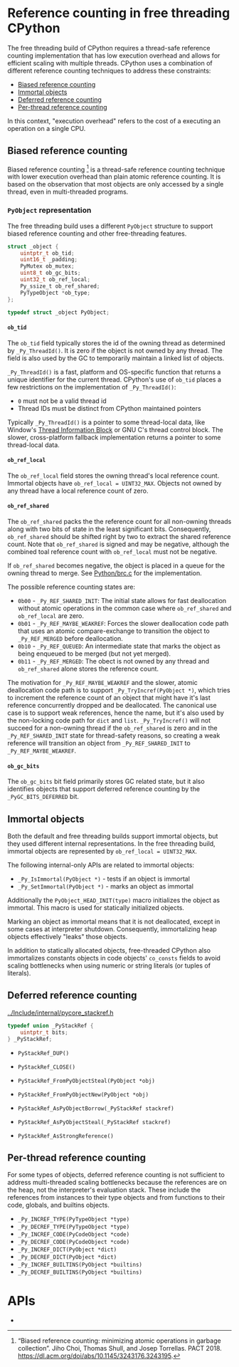 # Reference counting in free threading CPython

The free threading build of CPython requires a thread-safe reference counting
implementation that has low execution overhead and allows for efficient scaling
with multiple threads. CPython uses a combination of different
reference counting techniques to address these constraints:

* [Biased reference counting](#biased-reference-counting)
* [Immortal objects](#immortal-objects)
* [Deferred reference counting](#deferred-reference-counting)
* [Per-thread reference counting](#per-thread-reference-counting)

In this context, "execution overhead" refers to the cost of a executing an operation on a single CPU.

## Biased reference counting

Biased reference counting [^brc] is a thread-safe reference counting technique with lower execution overhead than plain atomic reference counting. It is based on the observation that most objects are only accessed by a single thread, even in multi-threaded programs.

### `PyObject` representation

The free threading build uses a different `PyObject` structure to support biased reference counting and other free-threading features.

```c
struct _object {
    uintptr_t ob_tid;
    uint16_t _padding;
    PyMutex ob_mutex;           
    uint8_t ob_gc_bits;         
    uint32_t ob_ref_local;      
    Py_ssize_t ob_ref_shared;
    PyTypeObject *ob_type;
};

typedef struct _object PyObject;
```


#### `ob_tid`

The `ob_tid` field typically stores the id of the owning thread as determined by `_Py_ThreadId()`. It is zero if the object is not owned by any thread. The field is also used by the GC to temporarily maintain a linked list of objects.

`_Py_ThreadId()` is a fast, platform and OS-specific function that returns a unique identifier for the current thread. CPython's use of `ob_tid` places a few restrictions on the implementation of `_Py_ThreadId()`:

* `0` must not be a valid thread id
* Thread IDs must be distinct from CPython maintained pointers

Typically `_Py_ThreadId()` is a pointer to some thread-local data, like Window's [Thread Information Block](https://en.wikipedia.org/wiki/Win32_Thread_Information_Block) or GNU C's thread control block. The slower, cross-platform fallback implementation returns a pointer to some thread-local data.

#### `ob_ref_local`

The `ob_ref_local` field stores the owning thread's local reference count. Immortal objects have `ob_ref_local = UINT32_MAX`. Objects not owned by any thread have a local reference count of zero.

#### `ob_ref_shared`

The `ob_ref_shared` packs the the reference count for all non-owning threads along with two bits of state in the least significant bits. Consequently,  `ob_ref_shared` should be shifted right by two to extract the shared reference count. Note that `ob_ref_shared` is signed and may be negative, although the combined toal reference count with `ob_ref_local` must not be negative.

If `ob_ref_shared` becomes negative, the object is placed in a queue for the owning thread to merge. See [Python/brc.c](../Python/brc.c) for the implementation.

The possible reference counting states are:

* `0b00` - `_Py_REF_SHARED_INIT`: The initial state allows for fast deallocation without atomic operations in the common case where `ob_ref_shared` and `ob_ref_local` are zero.
* `0b01` - `_Py_REF_MAYBE_WEAKREF`: Forces the slower deallocation code path that uses an atomic compare-exchange to transition the object to `_Py_REF_MERGED` before deallocation.
* `0b10` - `_Py_REF_QUEUED`: An intermediate state that marks the object as being enqueued to be merged (but not yet merged).
* `0b11` - `_Py_REF_MERGED`: The obect is not owned by any thread and `ob_ref_shared` alone stores the reference count.

The motivation for `_Py_REF_MAYBE_WEAKREF` and the slower, atomic deallocation code path is to support `_Py_TryIncref(PyObject *)`, which tries to increment the reference count of an object that might have it's last reference concurrently dropped and be deallocated. The canonical use case is to support weak references, hence the name, but it's also used by the non-locking code path for `dict` and `list`. `_Py_TryIncref()` will not succeed for a non-owning thread if the `ob_ref_shared` is zero and in the `_Py_REF_SHARED_INIT` state for thread-safety reasons, so creating a weak reference will transition an object from `_Py_REF_SHARED_INIT` to `_Py_REF_MAYBE_WEAKREF`.

#### `ob_gc_bits`

The `ob_gc_bits` bit field primarily stores GC related state, but it also identifies objects that support deferred reference counting by the `_PyGC_BITS_DEFERRED` bit.


## Immortal objects

Both the default and free threading builds support immortal objects, but they
used different internal representations. In the free threading build, immortal
objects are represented by `ob_ref_local = UINT32_MAX`.

The following internal-only APIs are related to immortal objects:

* `_Py_IsImmortal(PyObject *)` - tests if an object is immortal
* `_Py_SetImmortal(PyObject *)` - marks an object as immortal

Additionally the `PyObject_HEAD_INIT(type)` macro initializes the object as immortal. This macro is used for statically initialized objects.

Marking an object as immortal means that it is not deallocated, except in some cases at interpreter shutdown. Consequently, immortalizing heap objects effectively "leaks" those objects.

In addition to statically allocated objects, free-threaded CPython also immortalizes constants objects in code objects' `co_consts` fields to avoid scaling bottlenecks when using numeric or string literals (or tuples of literals).


## Deferred reference counting

[../Include/internal/pycore_stackref.h](pycore_stackref.h)

```c
typedef union _PyStackRef {
    uintptr_t bits;
} _PyStackRef;
```

* `PyStackRef_DUP()`
* `PyStackRef_CLOSE()`
* `PyStackRef_FromPyObjectSteal(PyObject *obj)`
* `PyStackRef_FromPyObjectNew(PyObject *obj)`
* `PyStackRef_AsPyObjectBorrow(_PyStackRef stackref)`
* `PyStackRef_AsPyObjectSteal(_PyStackRef stackref)`

* `PyStackRef_AsStrongReference()`


## Per-thread reference counting

For some types of objects, deferred reference counting is not sufficient to address multi-threaded scaling bottlenecks because the references are on the heap, not the interpreter's evaluation stack. These include the references from instances to their type objects and from functions to their code, globals, and builtins objects.



* `_Py_INCREF_TYPE(PyTypeObject *type)`
* `_Py_DECREF_TYPE(PyTypeObject *type)`
* `_Py_INCREF_CODE(PyCodeObject *code)`
* `_Py_DECREF_CODE(PyCodeObject *code)`
* `_Py_INCREF_DICT(PyObject *dict)`
* `_Py_DECREF_DICT(PyObject *dict)`
* `_Py_INCREF_BUILTINS(PyObject *builtins)`
* `_Py_DECREF_BUILTINS(PyObject *builtins)`


# APIs

* 

[^brc]: “Biased reference counting: minimizing atomic operations in garbage collection”. Jiho Choi, Thomas Shull, and Josep Torrellas. PACT 2018. https://dl.acm.org/doi/abs/10.1145/3243176.3243195.
